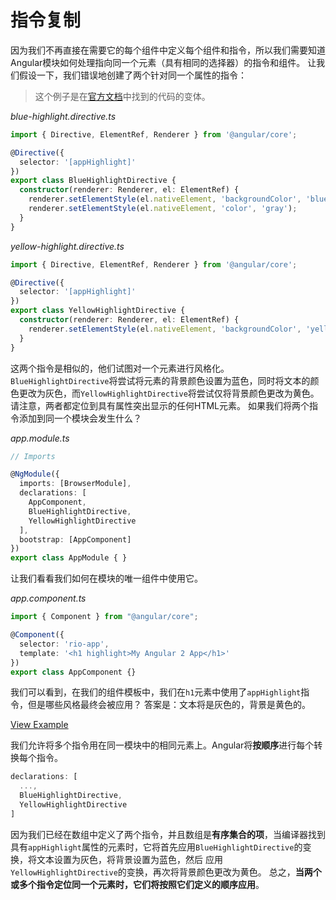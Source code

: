 # 指令复制

因为我们不再直接在需要它的每个组件中定义每个组件和指令，所以我们需要知道Angular模块如何处理指向同一个元素（具有相同的选择器）的指令和组件。
让我们假设一下，我们错误地创建了两个针对同一个属性的指令：

> 这个例子是在[官方文档](https://angular.io/docs/ts/latest/guide/ngmodule.html#!#resolve-conflicts)中找到的代码的变体。

*blue-highlight.directive.ts*

```typescript
import { Directive, ElementRef, Renderer } from '@angular/core';

@Directive({
  selector: '[appHighlight]'
})
export class BlueHighlightDirective {
  constructor(renderer: Renderer, el: ElementRef) {
    renderer.setElementStyle(el.nativeElement, 'backgroundColor', 'blue');
    renderer.setElementStyle(el.nativeElement, 'color', 'gray');
  }
}
```

*yellow-highlight.directive.ts*

```typescript
import { Directive, ElementRef, Renderer } from '@angular/core';

@Directive({
  selector: '[appHighlight]'
})
export class YellowHighlightDirective {
  constructor(renderer: Renderer, el: ElementRef) {
    renderer.setElementStyle(el.nativeElement, 'backgroundColor', 'yellow');
  }
}
```

这两个指令是相似的，他们试图对一个元素进行风格化。 `BlueHighlightDirective`将尝试将元素的背景颜色设置为蓝色，同时将文本的颜色更改为灰色，而`YellowHighlightDirective`将尝试仅将背景颜色更改为黄色。 请注意，两者都定位到具有属性突出显示的任何HTML元素。 如果我们将两个指令添加到同一个模块会发生什么？

*app.module.ts*

```typescript
// Imports

@NgModule({
  imports: [BrowserModule],
  declarations: [
    AppComponent,
    BlueHighlightDirective,
    YellowHighlightDirective
  ],
  bootstrap: [AppComponent]
})
export class AppModule { }
```

让我们看看我们如何在模块的唯一组件中使用它。

*app.component.ts*

```typescript
import { Component } from "@angular/core";

@Component({
  selector: 'rio-app',
  template: '<h1 highlight>My Angular 2 App</h1>'
})
export class AppComponent {}
```

我们可以看到，在我们的组件模板中，我们在`h1`元素中使用了`appHighlight`指令，但是哪些风格最终会被应用？ 答案是：文本将是灰色的，背景是黄色的。

[View Example](https://plnkr.co/edit/vwfSCpqOspwjICC6eKY2?p=preview)

我们允许将多个指令用在同一模块中的相同元素上。Angular将**按顺序**进行每个转换每个指令。

```typescript
declarations: [
  ...,
  BlueHighlightDirective,
  YellowHighlightDirective
]
```

因为我们已经在数组中定义了两个指令，并且数组是**有序集合的项**，当编译器找到具有`appHighlight`属性的元素时，它将首先应用`BlueHighlightDirective`的变换，将文本设置为灰色，将背景设置为蓝色，然后 应用`YellowHighlightDirective`的变换，再次将背景颜色更改为黄色。
总之，**当两个或多个指令定位同一个元素时，它们将按照它们定义的顺序应用**。